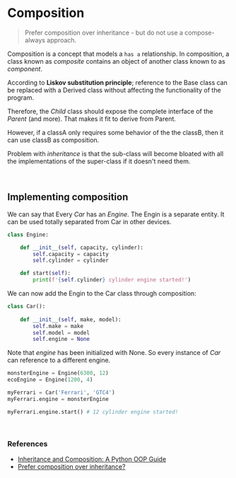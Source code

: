 # Composition

> Prefer composition over inheritance - but do not use a compose-always approach.

Composition is a concept that models a ```has a``` relationship. In composition, a class known as *composite* contains an object of another class known to as *component*. 

According to **Liskov substitution principle**; reference to the Base class can be replaced with a Derived class without affecting the functionality of the program.

Therefore, the *Child* class should expose the complete interface of the *Parent* (and more). That makes it fit to derive from Parent.

However, if a classA only requires some behavior of the the classB, then it can use classB as composition.

Problem with *inheritance* is that the sub-class will become bloated with all the implementations of the super-class if it doesn't need them.

<br>

## Implementing composition

We can say that Every *Car* has an *Engine*. The Engin is a separate entity. It can be used totally separated from Car in other devices.

```py
class Engine:

    def __init__(self, capacity, cylinder):
        self.capacity = capacity
        self.cylinder = cylinder

    def start(self):
        print(f'{self.cylinder} cylinder engine started!')
```

We can now add the Engin to the Car class through composition:

```py
class Car():
    
    def __init__(self, make, model):
        self.make = make
        self.model = model
        self.engine = None
```

Note that *engine* has been initialized with None. So every instance of *Car* can reference to a different engine.

```py
monsterEngine = Engine(6300, 12)
ecoEngine = Engine(1200, 4)

myFerrari = Car('Ferrari', 'GTC4')
myFerrari.engine = monsterEngine

myFerrari.engine.start() # 12 cylinder engine started!
```

<br>

### References

* [Inheritance and Composition: A Python OOP Guide](https://realpython.com/inheritance-composition-python/#inheriting-multiple-classes)
* [Prefer composition over inheritance?](https://stackoverflow.com/a/53354)